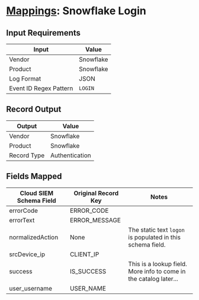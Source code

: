 # [Mappings](README.md): Snowflake Login

## Input Requirements

|Input|Value|
|-----|-----|
|Vendor|Snowflake|
|Product|Snowflake|
|Log Format|JSON|
|Event ID Regex Pattern|`LOGIN`|

## Record Output

|Output|Value|
|------|-----|
|Vendor|Snowflake|
|Product|Snowflake|
|Record Type|Authentication|

## Fields Mapped

|Cloud SIEM Schema Field|Original Record Key|Notes|
|-----------------------|-------------------|-----|
|errorCode|ERROR_CODE||
|errorText|ERROR_MESSAGE||
|normalizedAction|None|The static text `logon` is populated in this schema field.|
|srcDevice_ip|CLIENT_IP||
|success|IS_SUCCESS|This is a lookup field. More info to come in the catalog later...|
|user_username|USER_NAME||

